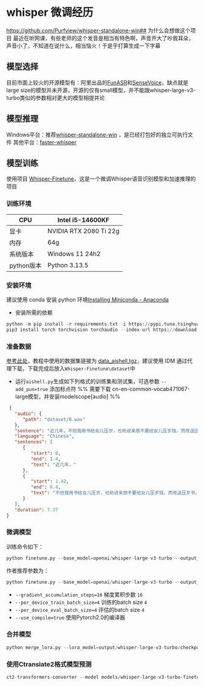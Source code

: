# whisper 微调经历

https://github.com/Purfview/whisper-standalone-win## 为什么会想做这个项目
最近在听网课，有些老师的这个发音是相当有特色啊，声音开大了吵我耳朵，声音小了，不知道在说什么，相当恼火！于是乎打算生成一下字幕
## 模型选择
目前市面上较火的开源模型有：阿里出品的[FunASR](https://github.com/modelscope/FunASR/blob/main/README_zh.md)和[SenseVoice](https://github.com/FunAudioLLM/SenseVoice)，缺点就是large size的模型并未开源，开源的仅有small模型，并不能跟whisper-large-v3-turbo类似的参数相对更大的模型相提并论
## 模型推理
Windows平台：推荐[whisper-standalone-win](https://github.com/Purfview/whisper-standalone-win) ，是已经打包好的独立可执行文件
其他平台：[faster-whisper](https://github.com/guillaumekln/faster-whisper)
## 模型训练
使用项目 [Whisper-Finetune](https://github.com/yeyupiaoling/Whisper-Finetune)，这是一个微调Whisper语音识别模型和加速推理的项目
### 训练环境

| CPU      | Intel i5-14600KF       |
| -------- | ---------------------- |
| 显卡       | NVIDIA RTX 2080 Ti 22g |
| 内存       | 64g                    |
| 系统版本     | Windows 11 24h2        |
| python版本 | Python 3.13.5          |
### 安装环境
建议使用 conda 安装 python 环境[Installing Miniconda - Anaconda](https://www.anaconda.com/docs/getting-started/miniconda/install#linux)
- 安装所需的依赖
```python
python -m pip install -r requirements.txt -i https://pypi.tuna.tsinghua.edu.cn/simple
pip3 install torch torchvision torchaudio --index-url https://download.pytorch.org/whl/cu128
```
### 准备数据
 [参考此处](https://github.com/yeyupiaoling/Whisper-Finetune#%E5%87%86%E5%A4%87%E6%95%B0%E6%8D%AE)，教程中使用的数据集链接为 [data_aishell.tgz​](https://openslr.elda.org/resources/33/data_aishell.tgz)，建议使用 IDM 通过代理下载，下载完成后放入`Whisper-Finetune\dataset`中
 - 运行`aishell.py`生成如下列格式的训练集和测试集，可选参数 `--add_pun=true` 添加标点符  %%  需要下载 cn-en-common-vocab471067-large模型，并安装modelscope[audio] %%
```json
 {
   "audio": {
      "path": "dataset/0.wav"
   },
   "sentence": "近几年，不但我用书给女儿压岁，也劝说亲朋不要给女儿压岁钱，而改送压岁书。",
   "language": "Chinese",
   "sentences": [
      {
         "start": 0,
         "end": 1.4,
         "text": "近几年，"
      },
      {
         "start": 1.42,
         "end": 8.4,
         "text": "不但我用书给女儿压岁，也劝说亲朋不要给女儿压岁钱，而改送压岁书。"
      }
   ],
   "duration": 7.37
}
```
### 微调模型
训练命令如下：
```python
python finetune.py --base_model=openai/whisper-large-v3-turbo --output_dir=output/
```
作者推荐参数为：
```python
python finetune.py --base_model=openai/whisper-large-v3-turbo --output_dir=output/ --gradient_accumulation_steps=16 --per_device_train_batch_size=4 --per_device_eval_batch_size=4 --use_compile=true
```
- `--gradient_accumulation_steps=16` 梯度累积步数 `16`
- `--per_device_train_batch_size=4` 训练的batch size `4`
- `--per_device_eval_batch_size=4` 评估的batch size `4`
- `--use_compile=true` 使用Pytorch2.0的编译器
### 合并模型
```python
python merge_lora.py --lora_model=output/whisper-large-v3-turbo/checkpoint-best/ --output_dir=models/
```
### 使用Ctranslate2格式模型预测
```python
ct2-transformers-converter --model models/whisper-large-v3-turbo-finetune --output_dir models/whisper-large-v3-turbo-finetune-ct2 --copy_files tokenizer.json preprocessor_config.json --quantization float16
```

